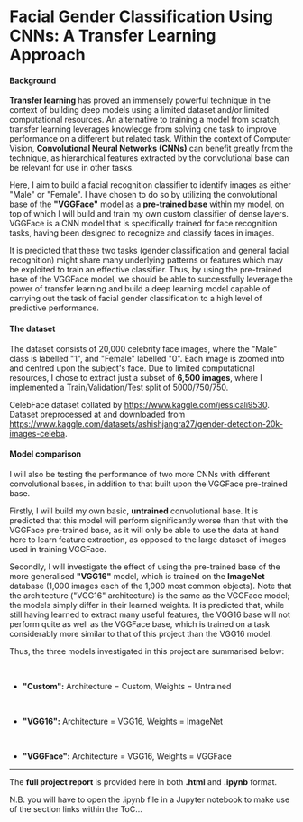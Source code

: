 # Facial Gender Classification Using CNNs: A Transfer Learning Approach

#### Background
**Transfer learning** has proved an immensely powerful technique in the context of building deep models using a limited dataset and/or limited computational resources. An alternative to training a model from scratch, transfer learning leverages knowledge from solving one task to improve performance on a different but related task. Within the context of Computer Vision, **Convolutional Neural Networks (CNNs)** can benefit greatly from the technique, as hierarchical features extracted by the convolutional base can be relevant for use in other tasks.

Here, I aim to build a facial recognition classifier to identify images as either "Male" or "Female". I have chosen to do so by utilizing the convolutional base of the **"VGGFace"** model as a **pre-trained base** within my model, on top of which I will build and train my own custom classifier of dense layers. VGGFace is a CNN model that is specifically trained for face recognition tasks, having been designed to recognize and classify faces in images.

It is predicted that these two tasks (gender classification and general facial recognition) might share many underlying patterns or features which may be exploited to train an effective classifier. Thus, by using the pre-trained base of the VGGFace model, we should be able to successfully leverage the power of transfer learning and build a deep learning model capable of carrying out the task of facial gender classification to a high level of predictive performance.

#### The dataset

The dataset consists of 20,000 celebrity face images, where the "Male" class is labelled "1", and "Female" labelled  "0". Each image is zoomed into and centred upon the subject's face. Due to limited computational resources, I chose to extract just a subset of **6,500 images**, where I implemented a Train/Validation/Test split of 5000/750/750.

CelebFace dataset collated by https://www.kaggle.com/jessicali9530. <br>
Dataset preprocessed at and downloaded from https://www.kaggle.com/datasets/ashishjangra27/gender-detection-20k-images-celeba.

#### Model comparison

I will also be testing the performance of two more CNNs with different convolutional bases, in addition to that built upon the VGGFace pre-trained base.

Firstly, I will build my own basic, **untrained** convolutional base. It is predicted that this model will perform significantly worse than that with the VGGFace pre-trained base, as it will only be able to use the data at hand here to learn feature extraction, as opposed to the large dataset of images used in training VGGFace.

Secondly, I will investigate the effect of using the pre-trained base of the more generalised **"VGG16"** model, which is trained on the **ImageNet** database (1,000 images each of the 1,000 most common objects). Note that the architecture ("VGG16" architecture) is the same as the VGGFace model; the models simply differ in their learned weights. It is predicted that, while still having learned to extract many useful features, the VGG16 base will not perform quite as well as the VGGFace base, which is trained on a task considerably more similar to that of this project than the VGG16 model.

Thus, the three models investigated in this project are summarised below:

<br>

- **"Custom":** Architecture = Custom, Weights = Untrained

<br>

- **"VGG16":** Architecture = VGG16, Weights = ImageNet

<br>

- **"VGGFace":** Architecture = VGG16, Weights = VGGFace

---

The **full project report** is provided here in both **.html** and **.ipynb** format.

N.B. you will have to open the .ipynb file in a Jupyter notebook to make use of the section links within the ToC...
